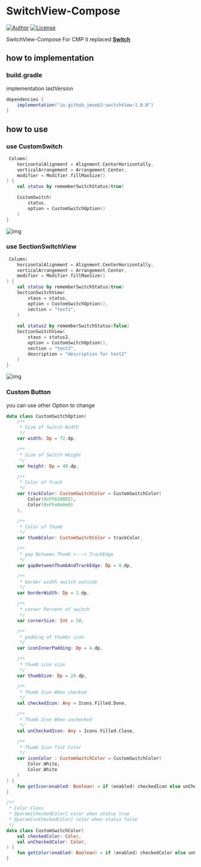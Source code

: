 # SwitchView-Compose
<p >
  <a href="https://github.com/jmseb3"><img alt="Author" src="https://img.shields.io/badge/author-jmse3-red.svg"/></a>
  <a href="https://opensource.org/licenses/Apache-2.0"><img alt="License" src="https://img.shields.io/badge/License-Apache%202.0-blue.svg"/></a>
</p>

SwitchView-Compose For CMP
it replaced [**Switch**](https://developer.android.com/reference/kotlin/androidx/compose/material/package-summary#switch)


## how to implementation

### build.gradle
implementation lastVersion
~~~groovy
dependencies {
    implementation("io.github.jmseb3:switchView:1.0.0")
}
~~~

## how to use

### use CustomSwitch
~~~kotlin
 Column(
    horizontalAlignment = Alignment.CenterHorizontally,
    verticalArrangement = Arrangement.Center,
    modifier = Modifier.fillMaxSize()
) {
    val status by rememberSwitchStatus(true)

    CustomSwitch(
        status,
        option = CustomSwitchOption()
    )
}
~~~
![img](/screenshots/customSwitch.gif)


### use SectionSwitchView
~~~kotlin
 Column(
    horizontalAlignment = Alignment.CenterHorizontally,
    verticalArrangement = Arrangement.Center,
    modifier = Modifier.fillMaxSize()
) {
    val status by rememberSwitchStatus(true)
    SectionSwitchView(
        staus = status,
        option = CustomSwitchOption(),
        section = "test1",
    )
    
    val status2 by rememberSwitchStatus(false)
    SectionSwitchView(
        staus = status2,
        option = CustomSwitchOption(),
        section = "test2",
        description = "description for test2"
    ) 
}
~~~
![img](/screenshots/sectionSwitchView.gif)

### Custom Button
you can use other Option to change
~~~kotlin
data class CustomSwitchOption(
    /**
     * Size of Switch Width
     */
    var width: Dp = 72.dp,

    /**
     * Size of Switch Height
     */
    var height: Dp = 40.dp,

    /**
     * Color of Track
     */
    var trackColor: CustomSwitchColor = CustomSwitchColor(
        Color(0xFF6200EE),
        Color(0xFFe0e0e0)
    ),

    /**
     * Color of Thumb
     */
    var thumbColor: CustomSwitchColor = trackColor,

    /**
     * gap Between Thumb <---> TrackEdge
     */
    var gapBetweenThumbAndTrackEdge: Dp = 8.dp,

    /**
     * border width switch outside
     */
    var borderWidth: Dp = 2.dp,

    /**
     * corner Percent of switch
     */
    var cornerSize: Int = 50,

    /**
     * padding of thumbs icon
     */
    var iconInnerPadding: Dp = 4.dp,

    /**
     * thumb icon size
     */
    var thumbSize: Dp = 24.dp,

    /**
     * Thumb Icon When checked
     */
    val checkedIcon: Any = Icons.Filled.Done,

    /**
     * Thumb Icon When unchecked
     */
    val unCheckedIcon: Any = Icons.Filled.Close,

    /**
     * Thumb Icon Tint Color
     */
    var iconColor : CustomSwitchColor = CustomSwitchColor(
        Color.White,
        Color.White
    )
) {
    fun getIcon(enabled: Boolean) = if (enabled) checkedIcon else unCheckedIcon
}

/**
 * Color Class
 * @param[checkedColor] color when status true
 * @param[unCheckedColor] color when status false
 */
data class CustomSwitchColor(
    val checkedColor: Color,
    val unCheckedColor: Color,
) {
    fun getColor(enabled: Boolean) = if (enabled) checkedColor else unCheckedColor
}
~~~
